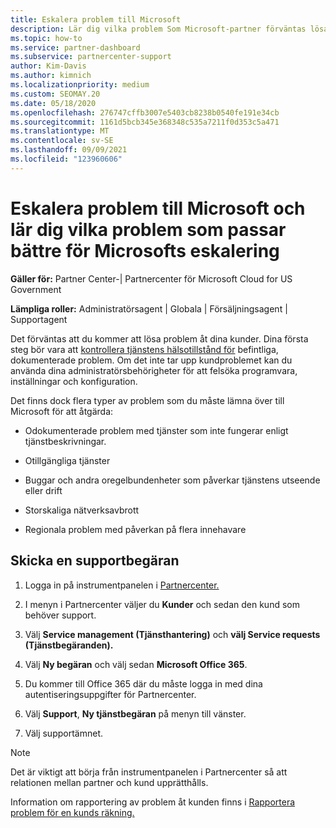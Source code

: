 ```yaml
---
title: Eskalera problem till Microsoft
description: Lär dig vilka problem Som Microsoft-partner förväntas lösa själva för sina kunder och vilka problem de kan behöva eskalera till Microsoft.
ms.topic: how-to
ms.service: partner-dashboard
ms.subservice: partnercenter-support
author: Kim-Davis
ms.author: kimnich
ms.localizationpriority: medium
ms.custom: SEOMAY.20
ms.date: 05/18/2020
ms.openlocfilehash: 276747cffb3007e5403cb8238b0540fe191e34cb
ms.sourcegitcommit: 1161d5bcb345e368348c535a7211f0d353c5a471
ms.translationtype: MT
ms.contentlocale: sv-SE
ms.lasthandoff: 09/09/2021
ms.locfileid: "123960606"
---
```

# <a name="escalate-problems-to-microsoft-and-learn-which-issues-are-more-suited-to-microsoft-escalation"></a>Eskalera problem till Microsoft och lär dig vilka problem som passar bättre för Microsofts eskalering  

**Gäller för:** Partner Center-| Partnercenter för Microsoft Cloud for US Government

**Lämpliga roller:** Administratörsagent | Globala | Försäljningsagent | Supportagent

Det förväntas att du kommer att lösa problem åt dina kunder. Dina första steg bör vara att [kontrollera tjänstens hälsotillstånd för](check-service-health.md) befintliga, dokumenterade problem. Om det inte tar upp kundproblemet kan du använda dina administratörsbehörigheter för att felsöka programvara, inställningar och konfiguration.

Det finns dock flera typer av problem som du måste lämna över till Microsoft för att åtgärda:

- Odokumenterade problem med tjänster som inte fungerar enligt tjänstbeskrivningar.

- Otillgängliga tjänster

- Buggar och andra oregelbundenheter som påverkar tjänstens utseende eller drift

- Storskaliga nätverksavbrott

- Regionala problem med påverkan på flera innehavare

## <a name="submit-a-support-request"></a>Skicka en supportbegäran

1. Logga in på instrumentpanelen i [Partnercenter.](https://partner.microsoft.com/dashboard)

2. I menyn i Partnercenter väljer du **Kunder** och sedan den kund som behöver support.

3. Välj **Service management (Tjänsthantering)** och **välj Service requests (Tjänstbegäranden).**

4. Välj **Ny begäran** och välj sedan **Microsoft Office 365**.

5. Du kommer till Office 365 där du måste logga in med dina autentiseringsuppgifter för Partnercenter.

6. Välj **Support**, **Ny tjänstbegäran** på menyn till vänster.

7. Välj supportämnet.

>[!NOTE]
>Det är viktigt att börja från instrumentpanelen i Partnercenter så att relationen mellan partner och kund upprätthålls. 

Information om rapportering av problem åt kunden finns i [Rapportera problem för en kunds räkning.](report-problems-on-behalf-of-a-customer.md)

